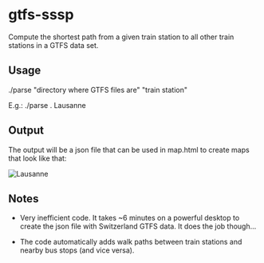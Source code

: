# gtfs-sssp

Compute the shortest path from a given train station to all other train stations in a GTFS data set.

## Usage

./parse "directory where GTFS files are" "train station"

E.g.: ./parse . Lausanne

## Output

The output will be a json file that can be used in map.html to create maps that look like that:

![Lausanne](https://raw.githubusercontent.com/envadrouillecorp/gtfs-sssp/master/lausanne01.jpg)

## Notes

* Very inefficient code. It takes ~6 minutes on a powerful desktop to create the json file with Switzerland GTFS data. It does the job though...

* The code automatically adds walk paths between train stations and nearby bus stops (and vice versa).
